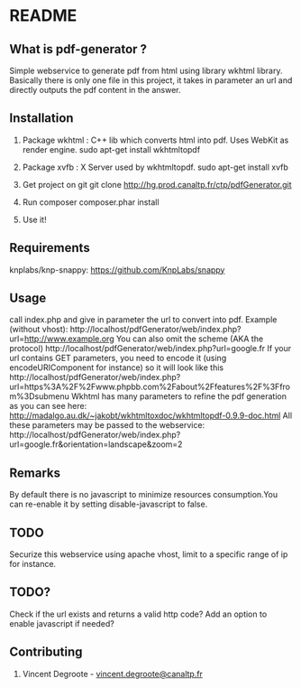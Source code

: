 README
======

What is pdf-generator ?
------------------

Simple webservice to generate pdf from html using library wkhtml library.
Basically there is only one file in this project, it takes in parameter an url and directly outputs the pdf content in the answer.

Installation
-------------

1. Package wkhtml : C++ lib which converts html into pdf. Uses WebKit as render engine.
sudo apt-get install wkhtmltopdf

2. Package xvfb : X Server used by wkhtmltopdf.
sudo apt-get install xvfb

3. Get project on git
git clone http://hg.prod.canaltp.fr/ctp/pdfGenerator.git

5. Run composer
composer.phar install

4. Use it!

Requirements
-------------

knplabs/knp-snappy: https://github.com/KnpLabs/snappy

Usage
-------------

call index.php and give in parameter the url to convert into pdf.
Example (without vhost):
http://localhost/pdfGenerator/web/index.php?url=http://www.example.org
You can also omit the scheme (AKA the protocol)
http://localhost/pdfGenerator/web/index.php?url=google.fr
If your url contains GET parameters, you need to encode it (using encodeURIComponent for instance) so it will look like this
http://localhost/pdfGenerator/web/index.php?url=https%3A%2F%2Fwww.phpbb.com%2Fabout%2Ffeatures%2F%3Ffrom%3Dsubmenu
Wkhtml has many parameters to refine the pdf generation as you can see here: http://madalgo.au.dk/~jakobt/wkhtmltoxdoc/wkhtmltopdf-0.9.9-doc.html
All these parameters may be passed to the webservice:
http://localhost/pdfGenerator/web/index.php?url=google.fr&orientation=landscape&zoom=2

Remarks
-------------

By default there is no javascript to minimize resources consumption.You can re-enable it by setting disable-javascript to false.

TODO
-------------

Securize this webservice using apache vhost, limit to a specific range of ip for instance.

TODO?
------------
Check if the url exists and returns a valid http code?
Add an option to enable javascript if needed?

Contributing
-------------

1. Vincent Degroote - vincent.degroote@canaltp.fr